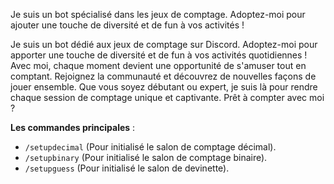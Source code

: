 Je suis un bot spécialisé dans les jeux de comptage. Adoptez-moi pour ajouter une touche de diversité et de fun à vos activités !

Je suis un bot dédié aux jeux de comptage sur Discord. Adoptez-moi pour apporter une touche de diversité et de fun à vos activités quotidiennes ! Avec moi, chaque moment devient une opportunité de s'amuser tout en comptant. Rejoignez la communauté et découvrez de nouvelles façons de jouer ensemble. Que vous soyez débutant ou expert, je suis là pour rendre chaque session de comptage unique et captivante. Prêt à compter avec moi ?

**Les commandes principales** :

* `/setupdecimal` (Pour initialisé le salon de comptage décimal).
* `/setupbinary` (Pour initialisé le salon de comptage binaire).
* `/setupguess` (Pour initialisé le salon de devinette).
